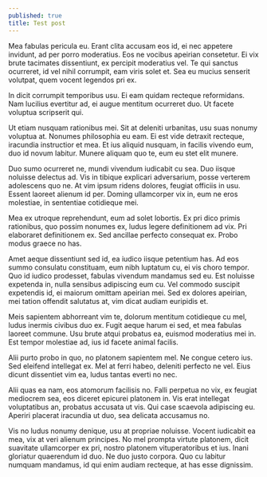 ```yaml
---
published: true
title: Test post
---
```


Mea fabulas pericula eu. Erant clita accusam eos id, ei nec appetere invidunt, ad per porro moderatius. Eos ne vocibus apeirian consetetur. Ei vix brute tacimates dissentiunt, ex percipit moderatius vel. Te qui sanctus ocurreret, id vel nihil corrumpit, eam viris solet et. Sea eu mucius senserit volutpat, quem vocent legendos pri ex.

In dicit corrumpit temporibus usu. Ei eam quidam recteque reformidans. Nam lucilius evertitur ad, ei augue mentitum ocurreret duo. Ut facete voluptua scripserit qui.

Ut etiam nusquam rationibus mei. Sit at deleniti urbanitas, usu suas nonumy voluptua at. Nonumes philosophia eu eam. Ei est vide detraxit recteque, iracundia instructior et mea. Et ius aliquid nusquam, in facilis vivendo eum, duo id novum labitur. Munere aliquam quo te, eum eu stet elit munere.

Duo sumo ocurreret ne, mundi vivendum iudicabit cu sea. Duo iisque noluisse delectus ad. Vis in tibique explicari adversarium, posse verterem adolescens quo ne. At vim ipsum ridens dolores, feugiat officiis in usu. Essent laoreet alienum id per. Doming ullamcorper vix in, eum ne eros molestiae, in sententiae cotidieque mei.

Mea ex utroque reprehendunt, eum ad solet lobortis. Ex pri dico primis rationibus, quo possim nonumes ex, ludus legere definitionem ad vix. Pri elaboraret definitionem ex. Sed ancillae perfecto consequat ex. Probo modus graece no has.

Amet aeque dissentiunt sed id, ea iudico iisque petentium has. Ad eos summo consulatu constituam, eum nibh luptatum cu, ei vis choro tempor. Quo id iudico prodesset, fabulas vivendum mandamus sed eu. Est noluisse expetenda in, nulla sensibus adipiscing eum cu. Vel commodo suscipit expetendis id, ei maiorum omittam apeirian mei. Sed ex dolores apeirian, mei tation offendit salutatus at, vim dicat audiam euripidis et.

Meis sapientem abhorreant vim te, dolorum mentitum cotidieque cu mel, ludus inermis civibus duo ex. Fugit aeque harum ei sed, et mea fabulas laoreet commune. Usu brute atqui probatus ea, euismod moderatius mei in. Est tempor molestiae ad, ius id facete animal facilis.

Alii purto probo in quo, no platonem sapientem mel. Ne congue cetero ius. Sed eleifend intellegat ex. Mel at ferri habeo, deleniti perfecto ne vel. Eius dicunt dissentiet vim ea, ludus tantas everti no nec.

Alii quas ea nam, eos atomorum facilisis no. Falli perpetua no vix, ex feugiat mediocrem sea, eos diceret epicurei platonem in. Vis erat intellegat voluptatibus an, probatus accusata ut vis. Qui case scaevola adipiscing eu. Aperiri placerat iracundia ut duo, sea delicata accusamus no.

Vis no ludus nonumy denique, usu at propriae noluisse. Vocent iudicabit ea mea, vix at veri alienum principes. No mel prompta virtute platonem, dicit suavitate ullamcorper ex pri, nostro platonem vituperatoribus et ius. Inani gloriatur quaerendum id duo. Ne duo justo corpora. Quo cu labitur numquam mandamus, id qui enim audiam recteque, at has esse dignissim.
